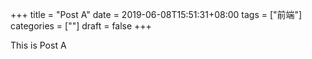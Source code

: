 +++
title = "Post A"
date = 2019-06-08T15:51:31+08:00
tags = ["前端"]
categories = [""]
draft = false
+++

This is Post A
